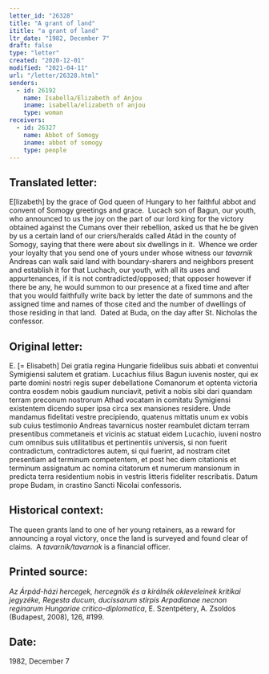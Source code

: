 ```yaml
---
letter_id: "26328"
title: "A grant of land"
ititle: "a grant of land"
ltr_date: "1982, December 7"
draft: false
type: "letter"
created: "2020-12-01"
modified: "2021-04-11"
url: "/letter/26328.html"
senders:
  - id: 26192
    name: Isabella/Elizabeth of Anjou
    iname: isabella/elizabeth of anjou
    type: woman
receivers:
  - id: 26327
    name: Abbot of Somogy
    iname: abbot of somogy
    type: people
---
```

<h2> Translated letter:</h2><p>E[lizabeth] by the grace of God queen of Hungary to her faithful abbot and convent of Somogy greetings and grace.&nbsp; Lucach son of Bagun, our youth, who announced to us the joy on the part of our lord king for the victory obtained against the Cumans over their rebellion, asked us that he be given by us a certain land of our criers/heralds called Atád in the county of Somogy, saying that there were about six dwellings in it.&nbsp; Whence we order your loyalty that you send one of yours under whose witness our <i>tavarnik</i> Andreas can walk said land with boundary-sharers and neighbors present and establish it for that Luchach, our youth, with all its uses and appurtenances, if it is not contradicted/opposed; that opposer however if there be any, he would summon to our presence at a fixed time and after that you would faithfully write back by letter the date of summons and the assigned time and names of those cited and the number of dwellings of those residing in that land.&nbsp; Dated at Buda, on the day after St. Nicholas the confessor.&nbsp;</p><h2 class="mt-4"> Original letter:</h2><p><span>E. [= Elisabeth] Dei gratia regina Hungarie fidelibus suis abbati et conventui Symigiensi salutem et gratiam. Lucachius filius Bagun iuvenis noster, qui ex parte domini nostri regis super debellatione Comanorum et optenta victoria contra eosdem nobis gaudium nunciavit, petivit a nobis sibi dari quandam terram preconum nostrorum Athad vocatam in comitatu Symigiensi existentem dicendo super ipsa circa sex mansiones residere. Unde mandamus fidelitati vestre precipiendo, quatenus mittatis unum ex vobis sub cuius testimonio Andreas tavarnicus noster reambulet dictam terram presentibus commetaneis et vicinis ac statuat eidem Lucachio, iuveni nostro cum omnibus suis utilitatibus et pertinentiis universis, si non fuerit contradictum, contradictores autem, si qui fuerint, ad nostram citet presentiam ad terminum competentem, et post hec diem citationis et terminum assignatum ac nomina citatorum et numerum mansionum in predicta terra residentium nobis in vestris litteris fideliter rescribatis. Datum prope Budam, in crastino Sancti Nicolai confessoris.</span></p><p></p><h2 class="mt-4"> Historical context:</h2><p><span>The queen grants land to one of her young retainers, as a reward for announcing a royal victory, once the land is surveyed and found clear of claims.&nbsp; A <em>tavarnik/tavarnok</em> is a financial officer.</span></p><h2 class="mt-4"> Printed source:</h2><p><i>Az Árpád-házi hercegek, hercegnök és a királnék okleveleinek kritikai jegyzéke, Regesta ducum, ducissarum stirpis Arpadianae necnon reginarum Hungariae critico-diplomatica</i>, E. Szentpétery, A. Zsoldos (Budapest, 2008),&nbsp;126, #199.</p><h2 class="mt-4"> Date:</h2>1982, December 7